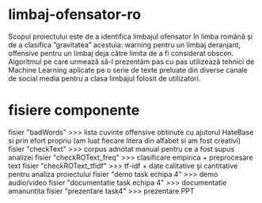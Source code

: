 # limbaj-ofensator-ro
Scopul proiectului este de a identifica limbajul ofensator în limba română și de a clasifica ”gravitatea” acestuia: warning pentru un limbaj deranjant,
offensive pentru un limbaj deja către limita de a fi considerat obscen. Algoritmul pe care urmează să-l prezentăm pas cu pas utilizează tehnici de
Machine Learning aplicate pe o serie de texte preluate din diverse canale de social media pentru a clasa limbajul folosit de utilizatori. 

# fisiere componente
fisier "badWords" >>> lista cuvinte offensive obtinute cu ajutorul HateBase si prin efort propriu (am luat fiecare litera din alfabet si am fost creativi)
fisier "checkText" >>> corpus adnotat manual pentru ce a fost supus analizei
fisier "checkROText_freq" >>> clasificare empirica + preprocesare text
fisier "checkROText_tfidf" >>> tf-idf + date calitative și cantitative pentru analiza proiectului
fisier "demo task echipa 4" >>> demo audio/video
fisier "documentatie task echipa 4" >>> documentatie amanuntita
fisier "prezentare task4" >>> prezentare PPT


